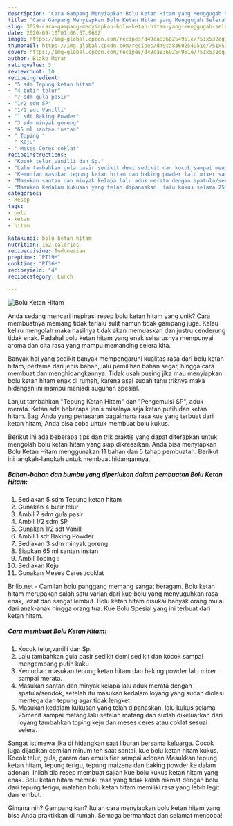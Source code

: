```yaml
---
description: "Cara Gampang Menyiapkan Bolu Ketan Hitam yang Menggugah Selera"
title: "Cara Gampang Menyiapkan Bolu Ketan Hitam yang Menggugah Selera"
slug: 3029-cara-gampang-menyiapkan-bolu-ketan-hitam-yang-menggugah-selera
date: 2020-09-10T01:06:37.966Z
image: https://img-global.cpcdn.com/recipes/d49ca8360254951e/751x532cq70/bolu-ketan-hitam-foto-resep-utama.jpg
thumbnail: https://img-global.cpcdn.com/recipes/d49ca8360254951e/751x532cq70/bolu-ketan-hitam-foto-resep-utama.jpg
cover: https://img-global.cpcdn.com/recipes/d49ca8360254951e/751x532cq70/bolu-ketan-hitam-foto-resep-utama.jpg
author: Blake Moran
ratingvalue: 3
reviewcount: 10
recipeingredient:
- "5 sdm Tepung ketan hitam"
- "4 butir telur"
- "7 sdm gula pasir"
- "1/2 sdm SP"
- "1/2 sdt Vanilli"
- "1 sdt Baking Powder"
- "3 sdm minyak goreng"
- "65 ml santan instan"
- " Toping "
- " Keju"
- " Meses Ceres coklat"
recipeinstructions:
- "Kocok telur,vanilli dan Sp."
- "Lalu tambahkan gula pasir sedikit demi sedikit dan kocok sampai mengembang putih kaku"
- "Kemudian masukan tepung ketan hitam dan baking powder lalu mixer sampai merata."
- "Masukan santan dan minyak kelapa lalu aduk merata dengan spatula/sendok, setelah itu masukan kedalam loyang yang sudah diolesi mentega dan tepung agar tidak lengket."
- "Masukan kedalam kukusan yang telah dipanaskan, lalu kukus selama 25menit sampai matang.lalu setelah matang dan sudah dikeluarkan dari loyang tambahkan toping keju dan meses ceres atau coklat sesuai selera."
categories:
- Resep
tags:
- bolu
- ketan
- hitam

katakunci: bolu ketan hitam 
nutrition: 162 calories
recipecuisine: Indonesian
preptime: "PT19M"
cooktime: "PT36M"
recipeyield: "4"
recipecategory: Lunch

---
```



![Bolu Ketan Hitam](https://img-global.cpcdn.com/recipes/d49ca8360254951e/751x532cq70/bolu-ketan-hitam-foto-resep-utama.jpg)

Anda sedang mencari inspirasi resep bolu ketan hitam yang unik? Cara membuatnya memang tidak terlalu sulit namun tidak gampang juga. Kalau keliru mengolah maka hasilnya tidak akan memuaskan dan justru cenderung tidak enak. Padahal bolu ketan hitam yang enak seharusnya mempunyai aroma dan cita rasa yang mampu memancing selera kita.

Banyak hal yang sedikit banyak mempengaruhi kualitas rasa dari bolu ketan hitam, pertama dari jenis bahan, lalu pemilihan bahan segar, hingga cara membuat dan menghidangkannya. Tidak usah pusing jika mau menyiapkan bolu ketan hitam enak di rumah, karena asal sudah tahu triknya maka hidangan ini mampu menjadi suguhan spesial.

Lanjut tambahkan &#34;Tepung Ketan Hitam&#34; dan &#34;Pengemulsi SP&#34;, aduk merata. Ketan ada beberapa jenis misalnya saja ketan putih dan ketan hitam. Bagi Anda yang penasaran bagaimana rasa kue yang terbuat dari ketan hitam, Anda bisa coba untuk membuat bolu kukus.


Berikut ini ada beberapa tips dan trik praktis yang dapat diterapkan untuk mengolah bolu ketan hitam yang siap dikreasikan. Anda bisa menyiapkan Bolu Ketan Hitam menggunakan 11 bahan dan 5 tahap pembuatan. Berikut ini langkah-langkah untuk membuat hidangannya.

<!--inarticleads1-->

##### Bahan-bahan dan bumbu yang diperlukan dalam pembuatan Bolu Ketan Hitam:

1. Sediakan 5 sdm Tepung ketan hitam
1. Gunakan 4 butir telur
1. Ambil 7 sdm gula pasir
1. Ambil 1/2 sdm SP
1. Gunakan 1/2 sdt Vanilli
1. Ambil 1 sdt Baking Powder
1. Sediakan 3 sdm minyak goreng
1. Siapkan 65 ml santan instan
1. Ambil  Toping :
1. Sediakan  Keju
1. Gunakan  Meses Ceres /coklat


Brilio.net - Camilan bolu panggang memang sangat beragam. Bolu ketan hitam merupakan salah satu varian dari kue bolu yang menyuguhkan rasa enak, lezat dan sangat lembut. Bolu ketan hitam disukai banyak orang mulai dari anak-anak hingga orang tua. Kue Bolu Spesial yang ini terbuat dari ketan hitam. 

<!--inarticleads2-->

##### Cara membuat Bolu Ketan Hitam:

1. Kocok telur,vanilli dan Sp.
1. Lalu tambahkan gula pasir sedikit demi sedikit dan kocok sampai mengembang putih kaku
1. Kemudian masukan tepung ketan hitam dan baking powder lalu mixer sampai merata.
1. Masukan santan dan minyak kelapa lalu aduk merata dengan spatula/sendok, setelah itu masukan kedalam loyang yang sudah diolesi mentega dan tepung agar tidak lengket.
1. Masukan kedalam kukusan yang telah dipanaskan, lalu kukus selama 25menit sampai matang.lalu setelah matang dan sudah dikeluarkan dari loyang tambahkan toping keju dan meses ceres atau coklat sesuai selera.


Sangat istimewa jika di hidangkan saat liburan bersama keluarga. Cocok juga dijadikan cemilan minum teh saat santai. kue bolu ketan hitam kukus. Kocok telur, gula, garam dan emulsifier sampai adonan Masukkan tepung ketan hitam, tepung terigu, tepung maizena dan baking powder ke dalam adonan. Inilah dia resep membuat sajian kue bolu kukus ketan hitam yang enak. Bolu ketan hitam memiliki rasa yang tidak kalah nikmat dengan bolu dari tepung terigu, malahan bolu ketan hitam memiliki rasa yang lebih legit dan lembut. 

Gimana nih? Gampang kan? Itulah cara menyiapkan bolu ketan hitam yang bisa Anda praktikkan di rumah. Semoga bermanfaat dan selamat mencoba!
